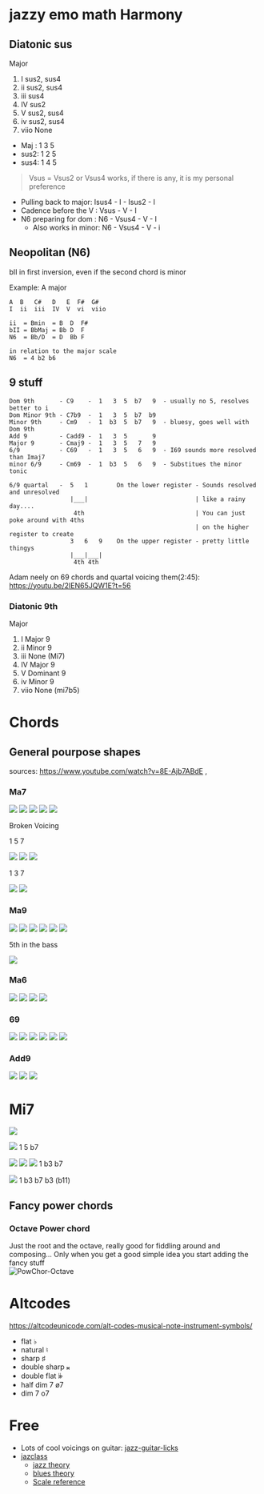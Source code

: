 
# jazzy emo math Harmony
## Diatonic sus
Major
1. I sus2, sus4
2. ii sus2, sus4
3. iii sus4
4. IV sus2
5. V sus2, sus4
6. iv sus2, sus4
7. viio None

- Maj : 1 3 5
- sus2: 1 2 5
- sus4: 1 4 5 

> Vsus = Vsus2 or Vsus4 works, if there is any, it is my personal preference
- Pulling back to major: Isus4 - I - Isus2 - I
- Cadence before the V : Vsus - V - I 
- N6 preparing for dom : N6 - Vsus4 - V - I
  - Also works in minor: N6 - Vsus4 - V - i

## Neopolitan (N6)
bII in first inversion, even if the second chord is minor

Example: A major
```
A  B   C#   D   E  F#  G#
I  ii  iii  IV  V  vi  viio

ii  = Bmin  = B  D  F#
bII = BbMaj = Bb D  F   
N6  = Bb/D  = D  Bb F 

in relation to the major scale
N6  = 4 b2 b6   
```

## 9 stuff
```
Dom 9th       - C9    -  1   3  5  b7   9  - usually no 5, resolves better to i
Dom Minor 9th - C7b9  -  1   3  5  b7  b9 
Minor 9th     - Cm9   -  1  b3  5  b7   9  - bluesy, goes well with Dom 9th 
Add 9         - Cadd9 -  1   3  5       9
Major 9       - Cmaj9 -  1   3  5   7   9 
6/9           - C69   -  1   3  5   6   9  - I69 sounds more resolved than Imaj7
minor 6/9     - Cm69  -  1  b3  5   6   9  - Substitues the minor tonic

6/9 quartal   -  5   1        On the lower register - Sounds resolved and unresolved
                 |___|                              | like a rainy day....
                  4th                               | You can just poke around with 4ths
                                                    | on the higher register to create
                 3   6   9    On the upper register - pretty little thingys
                 |___|___|
                  4th 4th
```
Adam neely on 69 chords and quartal voicing them(2:45): https://youtu.be/2IEN65JQW1E?t=56 
### Diatonic 9th
Major
1. I Major 9
2. ii Minor 9
3. iii None (Mi7)
4. IV Major 9
5. V Dominant 9
6. iv Minor 9
7. viio None (mi7b5)

# Chords
## General pourpose shapes
sources: https://www.youtube.com/watch?v=8E-Ajb7ABdE , 
### Ma7
![](https://user-images.githubusercontent.com/65428925/120029892-19623700-bfcd-11eb-8e0d-6a6d60d5d71f.png)
![](https://user-images.githubusercontent.com/65428925/120030129-7100a280-bfcd-11eb-8c47-9dcf04cb01a7.png)
![](https://user-images.githubusercontent.com/65428925/120030138-7362fc80-bfcd-11eb-8ec4-5518529e831f.png)
![](https://user-images.githubusercontent.com/65428925/120030314-ac02d600-bfcd-11eb-9a13-329cb385cafd.png)
![](https://user-images.githubusercontent.com/65428925/120030266-a1484100-bfcd-11eb-95ab-ac882ad1de44.png)

Broken Voicing

1 5 7

![](https://user-images.githubusercontent.com/65428925/120030441-dce30b00-bfcd-11eb-933a-376756adaff0.png)
![](https://user-images.githubusercontent.com/65428925/120030596-0c921300-bfce-11eb-92b8-0922ee85929d.png)
![](https://user-images.githubusercontent.com/65428925/120031065-a48ffc80-bfce-11eb-976f-ec1f345c21cb.png)

1 3 7

![](https://user-images.githubusercontent.com/65428925/120030511-f3896200-bfcd-11eb-9c70-7b8be5a47b6e.png)
![](https://user-images.githubusercontent.com/65428925/120030704-2df2ff00-bfce-11eb-9a13-aaee3083ab74.png)

### Ma9
![](https://user-images.githubusercontent.com/65428925/120031272-f9cc0e00-bfce-11eb-9ceb-381513fcc8be.png)
![](https://user-images.githubusercontent.com/65428925/120031295-0486a300-bfcf-11eb-9912-0f4d699c48b6.png)
![](https://user-images.githubusercontent.com/65428925/120031332-0ea8a180-bfcf-11eb-8d4f-21d37cea375a.png)
![](https://user-images.githubusercontent.com/65428925/120031370-18caa000-bfcf-11eb-909a-4217980b7b63.png)
![](https://user-images.githubusercontent.com/65428925/120031593-621aef80-bfcf-11eb-96d0-9e00368b5f76.png)
![](https://user-images.githubusercontent.com/65428925/120031606-6515e000-bfcf-11eb-9b6f-ddfe8c339096.png)

5th in the bass

![](https://user-images.githubusercontent.com/65428925/120031435-30a22400-bfcf-11eb-90d2-f35acec7bd00.png)

### Ma6
![](https://user-images.githubusercontent.com/65428925/120031857-c2119600-bfcf-11eb-9d62-b871d2fd70f6.png)
![](https://user-images.githubusercontent.com/65428925/120031863-c342c300-bfcf-11eb-8459-8c738d04865d.png)
![](https://user-images.githubusercontent.com/65428925/120031867-c473f000-bfcf-11eb-8348-553c6cce808c.png)
![](https://user-images.githubusercontent.com/65428925/120031872-c5a51d00-bfcf-11eb-9bd7-5b5a56da5220.png)

### 69 
![](https://user-images.githubusercontent.com/65428925/120032080-0f8e0300-bfd0-11eb-8e08-44825df800f2.png)
![](https://user-images.githubusercontent.com/65428925/120032083-10bf3000-bfd0-11eb-882a-a96aab00fda1.png)
![](https://user-images.githubusercontent.com/65428925/120032086-1157c680-bfd0-11eb-8a28-22a6c68fa5e0.png)
![](https://user-images.githubusercontent.com/65428925/120032089-1288f380-bfd0-11eb-905b-119d1f56b305.png)
![](https://user-images.githubusercontent.com/65428925/120032092-13218a00-bfd0-11eb-93ac-f6d9e60965ae.png)
![](https://user-images.githubusercontent.com/65428925/120032097-13ba2080-bfd0-11eb-8bb5-13f7d7ce028c.png)

### Add9
![](https://user-images.githubusercontent.com/65428925/120032269-50861780-bfd0-11eb-9938-7a4729c8c888.png)
![](https://user-images.githubusercontent.com/65428925/120032271-524fdb00-bfd0-11eb-988e-8839c9bc4fa2.png)
![](https://user-images.githubusercontent.com/65428925/120032273-52e87180-bfd0-11eb-8a77-029628f6002d.png)

# Mi7
![](https://user-images.githubusercontent.com/65428925/120032630-d99d4e80-bfd0-11eb-8078-ca7eda973c82.png)

![](https://user-images.githubusercontent.com/65428925/120032669-eae65b00-bfd0-11eb-86da-41b2510fc9b0.png) 1 5 b7

![](https://user-images.githubusercontent.com/65428925/120033020-69db9380-bfd1-11eb-829a-c60a778cfd22.png)
![](https://user-images.githubusercontent.com/65428925/120032892-3ef13f80-bfd1-11eb-98af-d37da8a66d33.png)
![](https://user-images.githubusercontent.com/65428925/120032672-eb7ef180-bfd0-11eb-9829-b902bcc2eeab.png) 1 b3 b7

![](https://user-images.githubusercontent.com/65428925/120032674-ecb01e80-bfd0-11eb-9439-e8ea90a4998d.png) 1 b3 b7 b3 (b11)










## Fancy power chords
### Octave Power chord
Just the root and the octave, really good for fiddling around and composing... Only when you get a 
good simple idea you start adding the fancy stuff\
![PowChor-Octave](https://user-images.githubusercontent.com/65428925/118488417-16746600-b6f2-11eb-884d-0116802fa0a7.png)

# Altcodes
https://altcodeunicode.com/alt-codes-musical-note-instrument-symbols/
- flat ♭
- natural ♮
- sharp ♯
- double sharp 𝄪
- double flat 𝄫
- half dim 7 ø7
- dim 7 o7

# Free
- Lots of cool voicings on guitar: [jazz-guitar-licks](https://www.jazz-guitar-licks.com/)
- [jazclass](http://www.jazclass.aust.com)
  - [jazz theory](http://www.jazclass.aust.com/lessons/jt/1jt.htm)
  - [blues theory](http://www.jazclass.aust.com/blues4u/blues/default.htm)
  - [Scale reference](http://www.jazclass.aust.com/scales/scamaj.htm)
